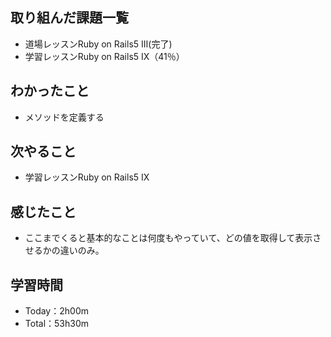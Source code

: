 ## 取り組んだ課題一覧
- 道場レッスンRuby on Rails5 Ⅲ(完了)
- 学習レッスンRuby on Rails5 IX（41％）
## わかったこと
- メソッドを定義する
## 次やること
- 学習レッスンRuby on Rails5 IX
## 感じたこと
- ここまでくると基本的なことは何度もやっていて、どの値を取得して表示させるかの違いのみ。
## 学習時間
- Today：2h00m
- Total：53h30m
